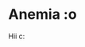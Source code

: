 # Anemia :o
  <head>
    <title>   Tarea </title>  
  </head>
  <body>
    
   Hii c:
  </body>
</html>
